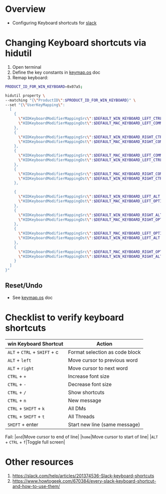 # Overview
- Configuring Keyboard shortcuts for [slack](https://slack.com/)


# Changing Keyboard shortcuts via hidutil
1. Open terminal
1. Define the key constants in [keymap.os](./keymap.os.md#steps-via-command-line) doc
1. Remap keyboard:
```sh
PRODUCT_ID_FOR_WIN_KEYBOARD=0x07a5;

hidutil property \
--matching "{\"ProductID\":$PRODUCT_ID_FOR_WIN_KEYBOARD}" \
--set "{\"UserKeyMapping\":
  [
    {
      \"HIDKeyboardModifierMappingSrc\":$DEFAULT_WIN_KEYBOARD_LEFT_CTRL,
      \"HIDKeyboardModifierMappingDst\":$DEFAULT_MAC_KEYBOARD_LEFT_COMMAND
    },
    {
      \"HIDKeyboardModifierMappingSrc\":$DEFAULT_WIN_KEYBOARD_RIGHT_CTRL,
      \"HIDKeyboardModifierMappingDst\":$DEFAULT_MAC_KEYBOARD_RIGHT_COMMAND
    },
    {
      \"HIDKeyboardModifierMappingSrc\":$DEFAULT_MAC_KEYBOARD_LEFT_COMMAND,
      \"HIDKeyboardModifierMappingDst\":$DEFAULT_WIN_KEYBOARD_LEFT_CTRL
    },
    {
      \"HIDKeyboardModifierMappingSrc\":$DEFAULT_MAC_KEYBOARD_RIGHT_COMMAND,
      \"HIDKeyboardModifierMappingDst\":$DEFAULT_WIN_KEYBOARD_RIGHT_CTRL
    },

    {
      \"HIDKeyboardModifierMappingSrc\":$DEFAULT_WIN_KEYBOARD_LEFT_ALT,
      \"HIDKeyboardModifierMappingDst\":$DEFAULT_MAC_KEYBOARD_LEFT_OPTION
    },
    {
      \"HIDKeyboardModifierMappingSrc\":$DEFAULT_WIN_KEYBOARD_RIGHT_ALT,
      \"HIDKeyboardModifierMappingDst\":$DEFAULT_MAC_KEYBOARD_RIGHT_OPTION
    },
    {
      \"HIDKeyboardModifierMappingSrc\":$DEFAULT_MAC_KEYBOARD_LEFT_OPTION,
      \"HIDKeyboardModifierMappingDst\":$DEFAULT_WIN_KEYBOARD_LEFT_ALT
    },
    {
      \"HIDKeyboardModifierMappingSrc\":$DEFAULT_MAC_KEYBOARD_RIGHT_OPTION,
      \"HIDKeyboardModifierMappingDst\":$DEFAULT_WIN_KEYBOARD_RIGHT_ALT
    }
  ]
}"
```


## Reset/Undo
- See [keymap.os](./keymap.os.md#resetundo) doc


# Checklist to verify keyboard shortcuts
|win Keyboard Shortcut|Action|
|---|---|
|`ALT` + `CTRL` + `SHIFT` + c|Format selection as code block|
|`ALT` + `left`|Move cursor to previous word|
|`ALT` + `right`|Move cursor to next word|
|`CTRL` + `+`|Increase font size|
|`CTRL` + `-`|Decrease font size|
|`CTRL` + `/`|Show shortcuts|
|`CTRL` + `n`|New message|
|`CTRL` + `SHIFT` + `k`|All DMs|
|`CTRL` + `SHIFT` + `t`|All Threads|
|`SHIFT` + enter|Start new line (same message)|

Fail:
|`end`|Move cursor to end of line|
|`home`|Move cursor to start of line|
|`ALT` + `CTRL` + `f`|Toggle full screen|


# Other resources
1. https://slack.com/help/articles/201374536-Slack-keyboard-shortcuts
1. https://www.howtogeek.com/670384/every-slack-keyboard-shortcut-and-how-to-use-them/
